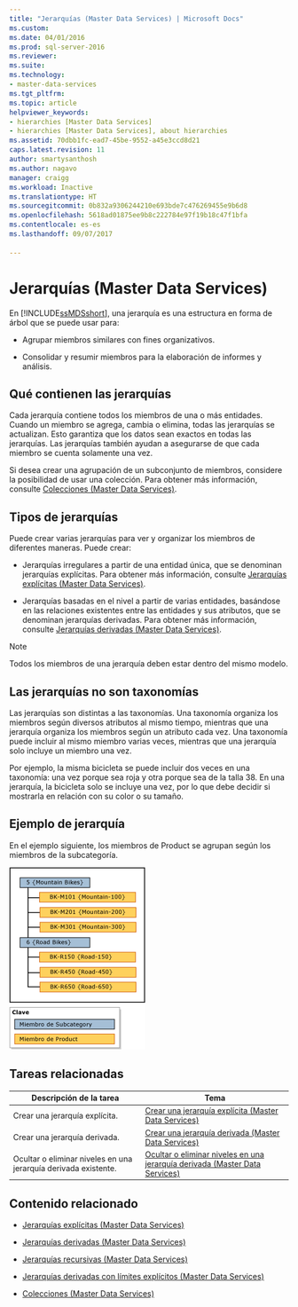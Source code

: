 ```yaml
---
title: "Jerarquías (Master Data Services) | Microsoft Docs"
ms.custom: 
ms.date: 04/01/2016
ms.prod: sql-server-2016
ms.reviewer: 
ms.suite: 
ms.technology:
- master-data-services
ms.tgt_pltfrm: 
ms.topic: article
helpviewer_keywords:
- hierarchies [Master Data Services]
- hierarchies [Master Data Services], about hierarchies
ms.assetid: 70dbb1fc-ead7-45be-9552-a45e3ccd8d21
caps.latest.revision: 11
author: smartysanthosh
ms.author: nagavo
manager: craigg
ms.workload: Inactive
ms.translationtype: HT
ms.sourcegitcommit: 0b832a9306244210e693bde7c476269455e9b6d8
ms.openlocfilehash: 5618ad01875ee9b8c222784e97f19b18c47f1bfa
ms.contentlocale: es-es
ms.lasthandoff: 09/07/2017

---
```

# <a name="hierarchies-master-data-services"></a>Jerarquías (Master Data Services)
  En [!INCLUDE[ssMDSshort](../includes/ssmdsshort-md.md)], una jerarquía es una estructura en forma de árbol que se puede usar para:  
  
-   Agrupar miembros similares con fines organizativos.  
  
-   Consolidar y resumir miembros para la elaboración de informes y análisis.  
  
## <a name="what-hierarchies-contain"></a>Qué contienen las jerarquías  
 Cada jerarquía contiene todos los miembros de una o más entidades. Cuando un miembro se agrega, cambia o elimina, todas las jerarquías se actualizan. Esto garantiza que los datos sean exactos en todas las jerarquías. Las jerarquías también ayudan a asegurarse de que cada miembro se cuenta solamente una vez.  
  
 Si desea crear una agrupación de un subconjunto de miembros, considere la posibilidad de usar una colección. Para obtener más información, consulte [Colecciones &#40;Master Data Services&#41;](../master-data-services/collections-master-data-services.md).  
  
## <a name="kinds-of-hierarchies"></a>Tipos de jerarquías  
 Puede crear varias jerarquías para ver y organizar los miembros de diferentes maneras. Puede crear:  
  
-   Jerarquías irregulares a partir de una entidad única, que se denominan jerarquías explícitas. Para obtener más información, consulte [Jerarquías explícitas &#40;Master Data Services&#41;](../master-data-services/explicit-hierarchies-master-data-services.md).  
  
-   Jerarquías basadas en el nivel a partir de varias entidades, basándose en las relaciones existentes entre las entidades y sus atributos, que se denominan jerarquías derivadas. Para obtener más información, consulte [Jerarquías derivadas &#40;Master Data Services&#41;](../master-data-services/derived-hierarchies-master-data-services.md).  
  
> [!NOTE]  
>  Todos los miembros de una jerarquía deben estar dentro del mismo modelo.  
  
## <a name="hierarchies-are-not-taxonomies"></a>Las jerarquías no son taxonomías  
 Las jerarquías son distintas a las taxonomías. Una taxonomía organiza los miembros según diversos atributos al mismo tiempo, mientras que una jerarquía organiza los miembros según un atributo cada vez. Una taxonomía puede incluir al mismo miembro varias veces, mientras que una jerarquía solo incluye un miembro una vez.  
  
 Por ejemplo, la misma bicicleta se puede incluir dos veces en una taxonomía: una vez porque sea roja y otra porque sea de la talla 38. En una jerarquía, la bicicleta solo se incluye una vez, por lo que debe decidir si mostrarla en relación con su color o su tamaño.  
  
## <a name="hierarchy-example"></a>Ejemplo de jerarquía  
 En el ejemplo siguiente, los miembros de Product se agrupan según los miembros de la subcategoría.  
  
 ![Ejemplo de jerarquía agrupada por subcategoría](../master-data-services/media/mds-conc-hierarchy.gif "Ejemplo de jerarquía agrupada por subcategoría")  
  
## <a name="related-tasks"></a>Tareas relacionadas  
  
|Descripción de la tarea|Tema|  
|----------------------|-----------|  
|Crear una jerarquía explícita.|[Crear una jerarquía explícita &#40;Master Data Services&#41;](../master-data-services/create-an-explicit-hierarchy-master-data-services.md)|  
|Crear una jerarquía derivada.|[Crear una jerarquía derivada &#40;Master Data Services&#41;](../master-data-services/create-a-derived-hierarchy-master-data-services.md)|  
|Ocultar o eliminar niveles en una jerarquía derivada existente.|[Ocultar o eliminar niveles en una jerarquía derivada &#40;Master Data Services&#41;](../master-data-services/hide-or-delete-levels-in-a-derived-hierarchy-master-data-services.md)|  
  
## <a name="related-content"></a>Contenido relacionado  
  
-   [Jerarquías explícitas &#40;Master Data Services&#41;](../master-data-services/explicit-hierarchies-master-data-services.md)  
  
-   [Jerarquías derivadas &#40;Master Data Services&#41;](../master-data-services/derived-hierarchies-master-data-services.md)  
  
-   [Jerarquías recursivas &#40;Master Data Services&#41;](../master-data-services/recursive-hierarchies-master-data-services.md)  
  
-   [Jerarquías derivadas con límites explícitos &#40;Master Data Services&#41;](../master-data-services/derived-hierarchies-with-explicit-caps-master-data-services.md)  
  
-   [Colecciones &#40;Master Data Services&#41;](../master-data-services/collections-master-data-services.md)  
  
  

